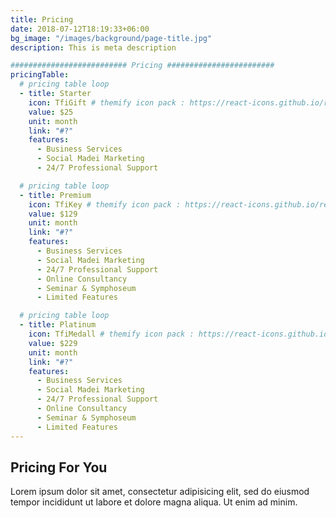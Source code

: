 ```yaml
---
title: Pricing
date: 2018-07-12T18:19:33+06:00
bg_image: "/images/background/page-title.jpg"
description: This is meta description

########################## Pricing ########################
pricingTable:
  # pricing table loop
  - title: Starter
    icon: TfiGift # themify icon pack : https://react-icons.github.io/react-icons/icons/tfi/
    value: $25
    unit: month
    link: "#?"
    features:
      - Business Services
      - Social Madei Marketing
      - 24/7 Professional Support

  # pricing table loop
  - title: Premium
    icon: TfiKey # themify icon pack : https://react-icons.github.io/react-icons/icons/tfi/
    value: $129
    unit: month
    link: "#?"
    features:
      - Business Services
      - Social Madei Marketing
      - 24/7 Professional Support
      - Online Consultancy
      - Seminar & Symphoseum
      - Limited Features

  # pricing table loop
  - title: Platinum
    icon: TfiMedall # themify icon pack : https://react-icons.github.io/react-icons/icons/tfi/
    value: $229
    unit: month
    link: "#?"
    features:
      - Business Services
      - Social Madei Marketing
      - 24/7 Professional Support
      - Online Consultancy
      - Seminar & Symphoseum
      - Limited Features
---
```


## Pricing For You

Lorem ipsum dolor sit amet, consectetur adipisicing elit, sed do eiusmod <br> tempor incididunt ut labore et dolore magna aliqua. Ut enim ad minim.
